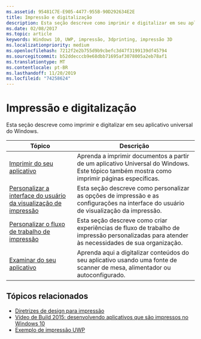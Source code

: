```yaml
---
ms.assetid: 95481C7E-E905-4477-955B-90D292634E2E
title: Impressão e digitalização
description: Esta seção descreve como imprimir e digitalizar em seu aplicativo universal do Windows.
ms.date: 02/08/2017
ms.topic: article
keywords: Windows 10, UWP, impressão, 3dprinting, impressão 3D
ms.localizationpriority: medium
ms.openlocfilehash: 7212f2e2b755d9b9cbefc3d47f3199139df45794
ms.sourcegitcommit: b52ddecccb9e68dbb71695af3078005a2eb78af1
ms.translationtype: MT
ms.contentlocale: pt-BR
ms.lasthandoff: 11/20/2019
ms.locfileid: "74258624"
---
```

# <a name="printing-and-scanning"></a>Impressão e digitalização


Esta seção descreve como imprimir e digitalizar em seu aplicativo universal do Windows.

| Tópico | Descrição | 
|-------|-------------|
| [Imprimir do seu aplicativo](print-from-your-app.md) | Aprenda a imprimir documentos a partir de um aplicativo Universal do Windows. Este tópico também mostra como imprimir páginas específicas. |
| [Personalizar a interface do usuário da visualização de impressão](customize-the-print-preview-ui.md) | Esta seção descreve como personalizar as opções de impressão e as configurações na interface do usuário de visualização da impressão. |
| [Personalizar o fluxo de trabalho de impressão](print-workflow-customize.md) | Esta seção descreve como criar experiências de fluxo de trabalho de impressão personalizadas para atender às necessidades de sua organização.  |
| [Examinar do seu aplicativo](scan-from-your-app.md) | Aprenda aqui a digitalizar conteúdos do seu aplicativo usando uma fonte de scanner de mesa, alimentador ou autoconfigurado.|

## <a name="related-topics"></a>Tópicos relacionados

* [Diretrizes de design para impressão](https://docs.microsoft.com/windows/uwp/devices-sensors/printing-and-scanning)
* [Vídeo de Build 2015: desenvolvendo aplicativos que são impressos no Windows 10](https://channel9.msdn.com/Events/Build/2015/2-94)
* [Exemplo de impressão UWP](https://github.com/Microsoft/Windows-universal-samples/tree/master/Samples/Printing)
 

